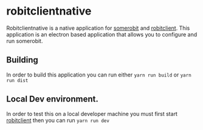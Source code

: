 # robitclientnative
Robitclientnative is a native application for [somerobit](https://github.com/JeffreyRiggle/somerobit) and [robitclient](https://github.com/JeffreyRiggle/robitclient). This application is an electron based application that allows you to configure and run somerobit.

## Building
In order to build this application you can run either `yarn run build` or `yarn run dist`

## Local Dev environment.
In order to test this on a local developer machine you must first start [robitclient](https://github.com/JeffreyRiggle/robitclient) then you can run `yarn run dev`

